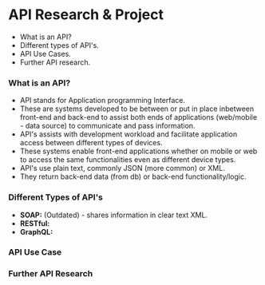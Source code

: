 # API Research & Project

- What is an API?
- Different types of API's.
- API Use Cases.
- Further API research.

### What is an API?
- API stands for Application programming Interface. 
- These are systems developed to be between or put in place inbetween front-end and back-end to assist both ends of applications (web/mobile - data source) to communicate and pass information.
- API's assists with development workload and facilitate application access between different types of devices. 
- These systems enable front-end applications whether on mobile or web to access the same functionalities even as different device types.
- API's use plain text, commonly JSON (more common) or XML.
- They return back-end data (from db) or back-end functionality/logic.

### Different Types of API's
- **SOAP:** (Outdated) - shares information in clear text XML.
- **RESTful:**
- **GraphQL:**


### API Use Case



### Further API Research

